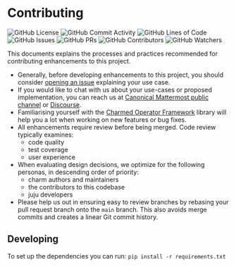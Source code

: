 # Contributing

![GitHub License](https://img.shields.io/github/license/PietroPasotti/theatre)
![GitHub Commit Activity](https://img.shields.io/github/commit-activity/y/PietroPasotti/theatre)
![GitHub Lines of Code](https://img.shields.io/tokei/lines/github/PietroPasotti/theatre)
![GitHub Issues](https://img.shields.io/github/issues/PietroPasotti/theatre)
![GitHub PRs](https://img.shields.io/github/issues-pr/PietroPasotti/theatre)
![GitHub Contributors](https://img.shields.io/github/contributors/PietroPasotti/theatre)
![GitHub Watchers](https://img.shields.io/github/watchers/PietroPasotti/theatre?style=social)

This documents explains the processes and practices recommended for contributing enhancements to this project.

- Generally, before developing enhancements to this project, you should
  consider [opening an issue](https://github.com/PietroPasotti/theatre/issues) explaining your use case.
- If you would like to chat with us about your use-cases or proposed implementation, you can reach us
  at [Canonical Mattermost public channel](https://chat.charmhub.io/charmhub/channels/charm-dev)
  or [Discourse](https://discourse.charmhub.io/).
- Familiarising yourself with the [Charmed Operator Framework](https://juju.is/docs/sdk) library will help you a lot
  when working on new features or bug fixes.
- All enhancements require review before being merged. Code review typically examines:
    - code quality
    - test coverage
    - user experience
- When evaluating design decisions, we optimize for the following personas, in descending order of priority:
    - charm authors and maintainers
    - the contributors to this codebase
    - juju developers
- Please help us out in ensuring easy to review branches by rebasing your pull request branch onto the `main` branch.
  This also avoids merge commits and creates a linear Git commit history.

## Developing

To set up the dependencies you can run:
`pip install -r requirements.txt`